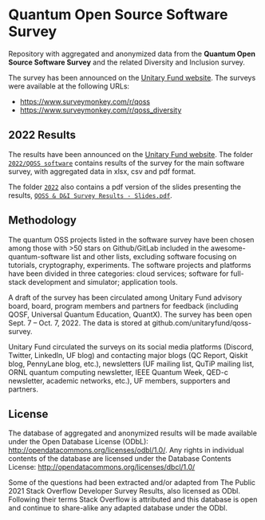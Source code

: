 # Quantum Open Source Software Survey
Repository with aggregated and anonymized data from the **Quantum Open Source Software Survey** and the related Diversity and Inclusion survey.

The survey has been announced on the [Unitary Fund website](https://unitary.fund/posts/2022_survey.html).
The surveys were available at the following URLs:

- https://www.surveymonkey.com/r/qoss
- https://www.surveymonkey.com/r/qoss_diversity

## 2022 Results
The results have been announced on the [Unitary Fund website](https://unitary.fund/posts/2022_survey_results.html).
The folder [`2022/QOSS software`](./2022/QOSS%20software/) contains results of the survey for the main software survey, with aggregated data in xlsx, csv and pdf format.

The folder [`2022`](./2022/) also contains a pdf version of the slides presenting the results, [`QOSS & D&I Survey Results - Slides.pdf`](2022/QOSS%20&%20D&I%20Survey%20Results%20-%20Slides.pdf).

## Methodology
The quantum OSS projects listed in the software survey have been chosen among those with >50 stars on Github/GitLab included in the awesome-quantum-software list and other lists, excluding software focusing on tutorials, cryptography, experiments. The software projects and platforms have been divided in three categories: cloud services; software for full-stack development and simulator; application tools.

A draft of the survey has been circulated among Unitary Fund advisory board, board, program members and partners for feedback (including QOSF, Universal Quantum Education, QuantX). The survey has been open  Sept. 7 – Oct. 7, 2022. The data is stored at github.com/unitaryfund/qoss-survey.

Unitary Fund circulated the surveys on its social media platforms (Discord, Twitter, LinkedIn, UF blog) and contacting major blogs (QC Report, Qiskit blog, PennyLane blog, etc.), newsletters (UF mailing list, QuTiP mailing list, ORNL quantum computing newsletter, IEEE Quantum Week, QED-c newsletter, academic networks, etc.), UF members, supporters and partners.

## License
The database of aggregated and anonymized results will be made available under the Open Database License (ODbL): http://opendatacommons.org/licenses/odbl/1.0/. Any rights in individual contents of the database are licensed under the Database Contents License: http://opendatacommons.org/licenses/dbcl/1.0/

Some of the questions had been extracted and/or adapted from The Public 2021 Stack Overflow Developer Survey Results, also licensed as ODbl. Following their terms Stack Overflow is attributed and this database is open and continue to share-alike any adapted database under the ODbl.
